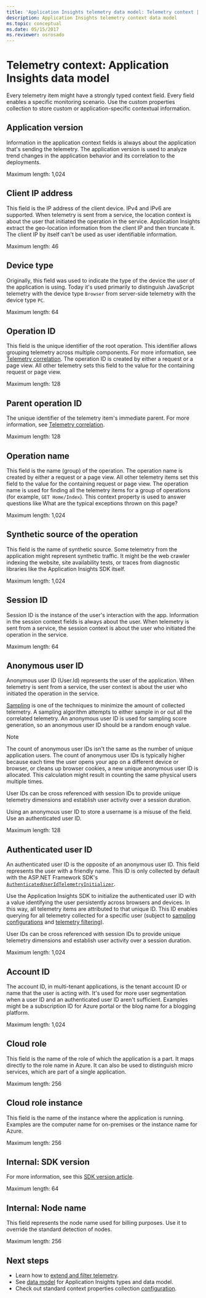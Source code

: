 ```yaml
---
title: 'Application Insights telemetry data model: Telemetry context | Microsoft Docs'
description: Application Insights telemetry context data model
ms.topic: conceptual
ms.date: 05/15/2017
ms.reviewer: osrosado
---
```


# Telemetry context: Application Insights data model

Every telemetry item might have a strongly typed context field. Every field enables a specific monitoring scenario. Use the custom properties collection to store custom or application-specific contextual information.

## Application version

Information in the application context fields is always about the application that's sending the telemetry. The application version is used to analyze trend changes in the application behavior and its correlation to the deployments.

Maximum length: 1,024

## Client IP address

This field is the IP address of the client device. IPv4 and IPv6 are supported. When telemetry is sent from a service, the location context is about the user that initiated the operation in the service. Application Insights extract the geo-location information from the client IP and then truncate it. The client IP by itself can't be used as user identifiable information.

Maximum length: 46

## Device type

Originally, this field was used to indicate the type of the device the user of the application is using. Today it's used primarily to distinguish JavaScript telemetry with the device type `Browser` from server-side telemetry with the device type `PC`.

Maximum length: 64

## Operation ID

This field is the unique identifier of the root operation. This identifier allows grouping telemetry across multiple components. For more information, see [Telemetry correlation](./correlation.md). The operation ID is created by either a request or a page view. All other telemetry sets this field to the value for the containing request or page view.

Maximum length: 128

## Parent operation ID

The unique identifier of the telemetry item's immediate parent. For more information, see [Telemetry correlation](./correlation.md).

Maximum length: 128

## Operation name

This field is the name (group) of the operation. The operation name is created by either a request or a page view. All other telemetry items set this field to the value for the containing request or page view. The operation name is used for finding all the telemetry items for a group of operations (for example, `GET Home/Index`). This context property is used to answer questions like What are the typical exceptions thrown on this page?

Maximum length: 1,024

## Synthetic source of the operation

This field is the name of synthetic source. Some telemetry from the application might represent synthetic traffic. It might be the web crawler indexing the website, site availability tests, or traces from diagnostic libraries like the Application Insights SDK itself.

Maximum length: 1,024

## Session ID

Session ID is the instance of the user's interaction with the app. Information in the session context fields is always about the user. When telemetry is sent from a service, the session context is about the user who initiated the operation in the service.

Maximum length: 64

## Anonymous user ID

Anonymous user ID (User.Id) represents the user of the application. When telemetry is sent from a service, the user context is about the user who initiated the operation in the service.

[Sampling](./sampling.md) is one of the techniques to minimize the amount of collected telemetry. A sampling algorithm attempts to either sample in or out all the correlated telemetry. An anonymous user ID is used for sampling score generation, so an anonymous user ID should be a random enough value.

> [!NOTE]
> The count of anonymous user IDs isn't the same as the number of unique application users. The count of anonymous user IDs is typically higher because each time the user opens your app on a different device or browser, or cleans up browser cookies, a new unique anonymous user ID is allocated. This calculation might result in counting the same physical users multiple times.

User IDs can be cross referenced with session IDs to provide unique telemetry dimensions and establish user activity over a session duration.

Using an anonymous user ID to store a username is a misuse of the field. Use an authenticated user ID.

Maximum length: 128

## Authenticated user ID

An authenticated user ID is the opposite of an anonymous user ID. This field represents the user with a friendly name. This ID is only collected by default with the ASP.NET Framework SDK's [`AuthenticatedUserIdTelemetryInitializer`](https://github.com/microsoft/ApplicationInsights-dotnet/blob/develop/WEB/Src/Web/Web/AuthenticatedUserIdTelemetryInitializer.cs).

Use the Application Insights SDK to initialize the authenticated user ID with a value identifying the user persistently across browsers and devices. In this way, all telemetry items are attributed to that unique ID. This ID enables querying for all telemetry collected for a specific user (subject to [sampling configurations](./sampling.md) and [telemetry filtering](./api-filtering-sampling.md)).

User IDs can be cross referenced with session IDs to provide unique telemetry dimensions and establish user activity over a session duration.

Maximum length: 1,024

## Account ID

The account ID, in multi-tenant applications, is the tenant account ID or name that the user is acting with. It's used for more user segmentation when a user ID and an authenticated user ID aren't sufficient. Examples might be a subscription ID for Azure portal or the blog name for a blogging platform.

Maximum length: 1,024

## Cloud role

This field is the name of the role of which the application is a part. It maps directly to the role name in Azure. It can also be used to distinguish micro services, which are part of a single application.

Maximum length: 256

## Cloud role instance

This field is the name of the instance where the application is running. Examples are the computer name for on-premises or the instance name for Azure.

Maximum length: 256

## Internal: SDK version

For more information, see this [SDK version article](https://github.com/MohanGsk/ApplicationInsights-Home/blob/master/EndpointSpecs/SDK-VERSIONS.md).

Maximum length: 64

## Internal: Node name

This field represents the node name used for billing purposes. Use it to override the standard detection of nodes.

Maximum length: 256

## Next steps

- Learn how to [extend and filter telemetry](./api-filtering-sampling.md).
- See [data model](data-model.md) for Application Insights types and data model.
- Check out standard context properties collection [configuration](./configuration-with-applicationinsights-config.md#telemetry-initializers-aspnet).